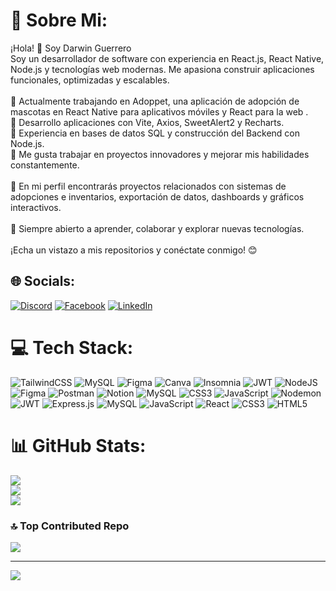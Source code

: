# 💫 Sobre Mi:
¡Hola! 👋 Soy Darwin Guerrero<br>Soy un desarrollador de software con experiencia en React.js, React Native, Node.js y tecnologías web modernas. Me apasiona construir aplicaciones funcionales, optimizadas y escalables.<br><br>🔹 Actualmente trabajando en Adoppet, una aplicación de adopción de mascotas en React Native para aplicativos móviles y React para la web .<br>🔹 Desarrollo aplicaciones con Vite, Axios, SweetAlert2 y Recharts.<br>🔹 Experiencia en bases de datos SQL y construcción del Backend con Node.js.<br>🔹 Me gusta trabajar en proyectos innovadores y mejorar mis habilidades constantemente.<br><br>📌 En mi perfil encontrarás proyectos relacionados con sistemas de adopciones e inventarios, exportación de datos, dashboards y gráficos interactivos.<br><br>🚀 Siempre abierto a aprender, colaborar y explorar nuevas tecnologías.<br><br>¡Echa un vistazo a mis repositorios y conéctate conmigo! 😊


## 🌐 Socials:
[![Discord](https://img.shields.io/badge/Discord-%237289DA.svg?logo=discord&logoColor=white)](https://discord.gg/darwinalexisguerrerobaos) [![Facebook](https://img.shields.io/badge/Facebook-%231877F2.svg?logo=Facebook&logoColor=white)](https://facebook.com/DarwinAlexisGuerrero ) [![LinkedIn](https://img.shields.io/badge/LinkedIn-%230077B5.svg?logo=linkedin&logoColor=white)](https://linkedin.com/in/DarwinAlexisGuerreroBaos) 

# 💻 Tech Stack:
![TailwindCSS](https://img.shields.io/badge/tailwindcss-%2338B2AC.svg?style=for-the-badge&logo=tailwind-css&logoColor=white) ![MySQL](https://img.shields.io/badge/mysql-4479A1.svg?style=for-the-badge&logo=mysql&logoColor=white) ![Figma](https://img.shields.io/badge/figma-%23F24E1E.svg?style=for-the-badge&logo=figma&logoColor=white) ![Canva](https://img.shields.io/badge/Canva-%2300C4CC.svg?style=for-the-badge&logo=Canva&logoColor=white) ![Insomnia](https://img.shields.io/badge/Insomnia-black?style=for-the-badge&logo=insomnia&logoColor=5849BE) ![JWT](https://img.shields.io/badge/JWT-black?style=for-the-badge&logo=JSON%20web%20tokens) ![NodeJS](https://img.shields.io/badge/node.js-6DA55F?style=for-the-badge&logo=node.js&logoColor=white) ![Figma](https://img.shields.io/badge/figma-%23F24E1E.svg?style=for-the-badge&logo=figma&logoColor=white) ![Postman](https://img.shields.io/badge/Postman-FF6C37?style=for-the-badge&logo=postman&logoColor=white) ![Notion](https://img.shields.io/badge/Notion-%23000000.svg?style=for-the-badge&logo=notion&logoColor=white) ![MySQL](https://img.shields.io/badge/mysql-4479A1.svg?style=for-the-badge&logo=mysql&logoColor=white) ![CSS3](https://img.shields.io/badge/css3-%231572B6.svg?style=for-the-badge&logo=css3&logoColor=white) ![JavaScript](https://img.shields.io/badge/javascript-%23323330.svg?style=for-the-badge&logo=javascript&logoColor=%23F7DF1E) ![Nodemon](https://img.shields.io/badge/NODEMON-%23323330.svg?style=for-the-badge&logo=nodemon&logoColor=%BBDEAD) ![JWT](https://img.shields.io/badge/JWT-black?style=for-the-badge&logo=JSON%20web%20tokens) ![Express.js](https://img.shields.io/badge/express.js-%23404d59.svg?style=for-the-badge&logo=express&logoColor=%2361DAFB) ![MySQL](https://img.shields.io/badge/mysql-4479A1.svg?style=for-the-badge&logo=mysql&logoColor=white) ![JavaScript](https://img.shields.io/badge/javascript-%23323330.svg?style=for-the-badge&logo=javascript&logoColor=%23F7DF1E) ![React](https://img.shields.io/badge/react-%2320232a.svg?style=for-the-badge&logo=react&logoColor=%2361DAFB) ![CSS3](https://img.shields.io/badge/css3-%231572B6.svg?style=for-the-badge&logo=css3&logoColor=white) ![HTML5](https://img.shields.io/badge/html5-%23E34F26.svg?style=for-the-badge&logo=html5&logoColor=white)
# 📊 GitHub Stats:
![](https://github-readme-stats.vercel.app/api?username=darwinalexi&theme=tokyonight&hide_border=false&include_all_commits=true&count_private=false)<br/>
![](https://github-readme-streak-stats.herokuapp.com/?user=darwinalexi&theme=tokyonight&hide_border=false)<br/>
![](https://github-readme-stats.vercel.app/api/top-langs/?username=darwinalexi&theme=tokyonight&hide_border=false&include_all_commits=true&count_private=false&layout=compact)

### 🔝 Top Contributed Repo
![](https://github-contributor-stats.vercel.app/api?username=darwinalexi&limit=5&theme=dark&combine_all_yearly_contributions=true)

---
[![](https://visitcount.itsvg.in/api?id=darwinalexi&icon=0&color=0)](https://visitcount.itsvg.in)

<!-- Proudly created with GPRM ( https://gprm.itsvg.in ) -->

